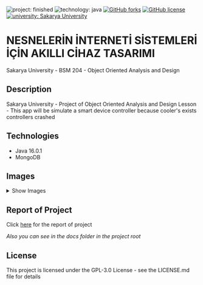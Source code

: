 <div>
  <img alt="project: finished" src="https://img.shields.io/badge/project-finished-success"/>
  <img alt="technology: java" src="https://img.shields.io/badge/technology-java-success"/>
  <a href="https://github.com/oSoloTurk/NesneYonelimliAnalizveTasarim/network"><img alt="GitHub forks" src="https://img.shields.io/github/forks/oSoloTurk/NesneYonelimliAnalizveTasarim"></a>
  <a href="https://github.com/oSoloTurk/NesneYonelimliAnalizveTasarim/blob/main/LICENSE"><img alt="GitHub license" src="https://img.shields.io/github/license/oSoloTurk/NesneYonelimliAnalizveTasarim"></a>
  <a href="https://sakarya.edu.tr"><img alt="university: Sakarya University" src="https://img.shields.io/badge/sakarya-university-blue"/></a>
</div>

# 
# NESNELERİN İNTERNETİ SİSTEMLERİ İÇİN AKILLI CİHAZ TASARIMI

Sakarya University - BSM 204 - Object Oriented Analysis and Design

## Description

Sakarya University - Project of Object Oriented Analysis and Design Lesson  - This app will be simulate a smart device controller because cooler's exists controllers crashed   

## Technologies

* Java 16.0.1
* MongoDB


## Images

<details>
  <summary> Show Images </summary>
  <img src="https://i.imgur.com/Z1tncDQ.png" alt="login_screen"></img>
  <img src="https://i.imgur.com/DmOQthB.png" alt="open_cooler"></img>
  <img src="https://i.imgur.com/9iWadYY.png" alt="close_cooler"></img>
</details>

## Report of Project

Click <a href="https://github.com/oSoloTurk/NesneYonelimliAnalizveTasarim/blob/main/docs/report.pdf">here</a> for the report of project

*Also you can see in the docs folder in the project root*

## License

This project is licensed under the GPL-3.0 License - see the LICENSE.md file for details
